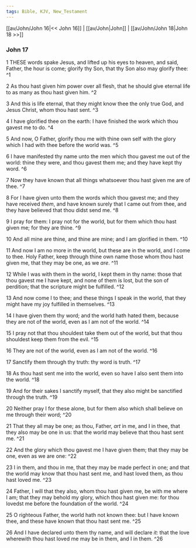 ```yaml
---
tags: Bible, KJV, New_Testament
---
```


[[av/John/John 16|<< John 16]] | [[av/John|John]] | [[av/John/John 18|John 18 >>]]

### John 17

1 THESE words spake Jesus, and lifted up his eyes to heaven, and said, Father, the hour is come; glorify thy Son, that thy Son also may glorify thee: ^1

2 As thou hast given him power over all flesh, that he should give eternal life to as many as thou hast given him. ^2

3 And this is life eternal, that they might know thee the only true God, and Jesus Christ, whom thou hast sent. ^3

4 I have glorified thee on the earth: I have finished the work which thou gavest me to do. ^4

5 And now, O Father, glorify thou me with thine own self with the glory which I had with thee before the world was. ^5

6 I have manifested thy name unto the men which thou gavest me out of the world: thine they were, and thou gavest them me; and they have kept thy word. ^6

7 Now they have known that all things whatsoever thou hast given me are of thee. ^7

8 For I have given unto them the words which thou gavest me; and they have received _them_, and have known surely that I came out from thee, and they have believed that thou didst send me. ^8

9 I pray for them: I pray not for the world, but for them which thou hast given me; for they are thine. ^9

10 And all mine are thine, and thine are mine; and I am glorified in them. ^10

11 And now I am no more in the world, but these are in the world, and I come to thee. Holy Father, keep through thine own name those whom thou hast given me, that they may be one, as we _are_. ^11

12 While I was with them in the world, I kept them in thy name: those that thou gavest me I have kept, and none of them is lost, but the son of perdition; that the scripture might be fulfilled. ^12

13 And now come I to thee; and these things I speak in the world, that they might have my joy fulfilled in themselves. ^13

14 I have given them thy word; and the world hath hated them, because they are not of the world, even as I am not of the world. ^14

15 I pray not that thou shouldest take them out of the world, but that thou shouldest keep them from the evil. ^15

16 They are not of the world, even as I am not of the world. ^16

17 Sanctify them through thy truth: thy word is truth. ^17

18 As thou hast sent me into the world, even so have I also sent them into the world. ^18

19 And for their sakes I sanctify myself, that they also might be sanctified through the truth. ^19

20 Neither pray I for these alone, but for them also which shall believe on me through their word; ^20

21 That they all may be one; as thou, Father, _art_ in me, and I in thee, that they also may be one in us: that the world may believe that thou hast sent me. ^21

22 And the glory which thou gavest me I have given them; that they may be one, even as we are one: ^22

23 I in them, and thou in me, that they may be made perfect in one; and that the world may know that thou hast sent me, and hast loved them, as thou hast loved me. ^23

24 Father, I will that they also, whom thou hast given me, be with me where I am; that they may behold my glory, which thou hast given me: for thou lovedst me before the foundation of the world. ^24

25 O righteous Father, the world hath not known thee: but I have known thee, and these have known that thou hast sent me. ^25

26 And I have declared unto them thy name, and will declare _it:_ that the love wherewith thou hast loved me may be in them, and I in them. ^26
